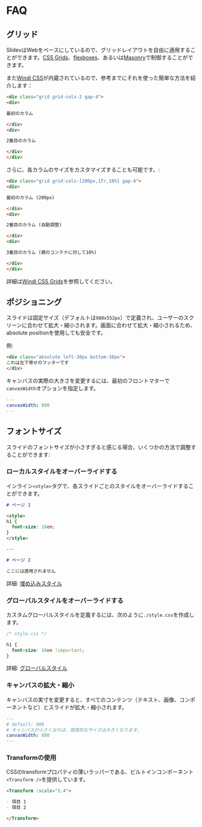 # FAQ

## グリッド

SlidevはWebをベースにしているので、グリッドレイアウトを自由に適用することができます。[CSS Grids](https://css-tricks.com/snippets/css/complete-guide-grid/)、[flexboxes](https://css-tricks.com/snippets/css/a-guide-to-flexbox/)、あるいは[Masonry](https://css-tricks.com/native-css-masonry-layout-in-css-grid/)で制御することができます。

また[Windi CSS](https://windicss.org/)が内蔵されているので、参考までにそれを使った簡単な方法を紹介します：

```html
<div class="grid grid-cols-2 gap-4">
<div>

最初のカラム

</div>
<div>

2番目のカラム

</div>
</div>
```

さらに、各カラムのサイズをカスタマイズすることも可能です。:

```html
<div class="grid grid-cols-[200px,1fr,10%] gap-4">
<div>

最初のカラム (200px)

</div>
<div>

2番目のカラム (自動調整)

</div>
<div>

3番目のカラム (親のコンテナに対して10%)

</div>
</div>
```

詳細は[Windi CSS Grids](https://windicss.org/utilities/grid.html)を参照してください。

## ポジショニング

スライドは固定サイズ（デフォルトは`980x552px`）で定義され、ユーザーのスクリーンに合わせて拡大・縮小されます。画面に合わせて拡大・縮小されるため、absolute positionを使用しても安全です。

例:

```html
<div class="absolute left-30px bottom-30px">
これは左下寄せのフッターです
</div>
```

キャンバスの実際の大きさを変更するには、最初のフロントマターで`canvasWidth`オプションを指定します。

```yaml
---
canvasWidth: 800
---
```

## フォントサイズ

スライドのフォントサイズが小さすぎると感じる場合、いくつかの方法で調整することができます:

### ローカルスタイルをオーバーライドする

インライン`<style>`タグで、各スライドごとのスタイルをオーバーライドすることができます。

```md
# ページ 1

<style>
h1 {
  font-size: 10em;
}
</style>

---

# ページ 2

ここには適用されません
```

詳細: [埋め込みスタイル](/guide/syntax.html#埋め込みスタイル)

### グローバルスタイルをオーバーライドする

カスタムグローバルスタイルを定義するには、次のように`./style.css`を作成します。

```css
/* style.css */ 

h1 {
  font-size: 10em !important;
}
```

詳細: [グローバルスタイル](/custom/directory-structure.html#スタイル)

### キャンバスの拡大・縮小

キャンバスの実寸を変更すると、すべてのコンテンツ（テキスト、画像、コンポーネントなど）とスライドが拡大・縮小されます。

```yaml
---
# default: 980
# キャンバスが小さくなれば、視覚的なサイズは大きくなります。
canvasWidth: 800
---
```

### Transformの使用

CSSのtransformプロパティの薄いラッパーである、ビルトインコンポーネント`<Transform />`を提供しています。

```md
<Transform :scale="1.4">

- 項目 1
- 項目 2

</Transform>
```
